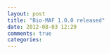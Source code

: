 ```yaml
---
layout: post
title: "Bio-MAF 1.0.0 released"
date: 2012-08-03 12:29
comments: true
categories:
---
```


